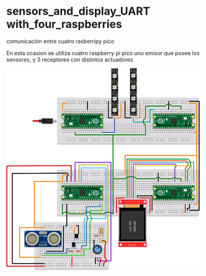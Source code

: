 # sensors_and_display_UART with_four_raspberries
comunicación entre cuatro rasberripy pico 

En esta ocasion se utiliza cuatro raspberry pi pico 
uno emisor que posee los sensores, y 3 receptores con distintos actuadores

![circuito](https://github.com/EulisesBrazon/sensors_and_display_UART/blob/four_raspberry/circuito.png)
